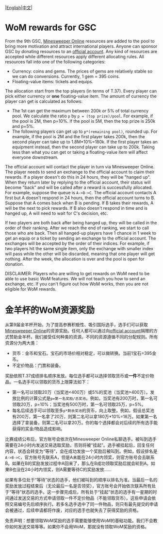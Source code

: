 |[English](#wom-rewards-for-gsc)|[中文](#金羊杯的WoM资源奖励)|

# WoM rewards for GSC

From the 9th GSC, [Minesweeper Online](https://minesweeper.online/) resources are added to the pool to bring more motivation and attract international players. Anyone can sponsor GSC by donating resources to an [official account](https://minesweeper.online/player/5619613). Any kind of resources are accepted while different resources apply different allocating rules. All resources fall into one of the following categories:
- Currency: coins and gems. The prices of gems are relatively stable so we can do conversions. Currently, 1 gem = 395 coins.
- Floating-value items: tickets and equips.

The allocation start from the top players (in terms of T.37). Every player can pick either currency or **one** floating-value item. The amount of currency the player can get is calculated as follows:

- The 1st can get the maximum between 200k or 5% of total currency pool. We calculate the ratio `p` by `p = (top prize)/pool`. For example, if the pool is 2M, then p=10%. If the pool is 5M, then the top prize is 250k and p=5%.
- The following players can get up to `p*(remaining pool)`, rounded up. For example, if the pool is 2M and the first player takes 200k, then the second player can take up to 1.8M\*10%=180k. If the first player takes an equipment instead, then the second player can take up to 200k. Taking less than what you can get or taking a floating-value item will affect everyone downstream.

The official account will contact the player in turn via Minesweeper Online. The player needs to send an exchange to the official account to claim their rewards. If a player doesn't do this in 24 hours, they will be "hanged up". When they return later by replying to the official account, their status will become "back" and will be called after a reward is successfully allocated. For example, suppose the queue is `A->B->C`. The official account contacts A first but A doesn't respond in 24 hours, then the official account turns to B. Suppose that A comes back when B is pending. If B takes their rewards, A will be the next to pick rewards. If B also doesn't respond in time and is hanged up, A will need to wait for C's decision, etc.

If two players are both back after being hanged up, they will be called in the order of their ranking. After we reach the end of ranking, we start to call those who are back. Then all hanged-up players have 1 chance in 1 week to get an equip or a ticket by sending an exchange to the official account. The exchanges will be accepted by the order of their indices. For example, if two players hit the same single item, only the exchange with smaller index will pass while the other will be discarded, meaning that one player will get nothing. After the week, the allocation is over and the pool is open for donation.

DISCLAIMER: Players who are willing to get rewards on WoM need to be able to use basic WoM features. We will not teach you how to send an exchange, etc. If you can't figure out how WoM works, then you are not eligible for WoM rewards.

# 金羊杯的WoM资源奖励

从第9届金羊杯开始，为了提高参赛积极性、吸引国际选手，选手们可以获取[Minesweeper Online](https://minesweeper.online/)的资源奖励。任何人都可以通过向[official account](https://minesweeper.online/player/5619613)捐赠的方式赞助金羊杯。我们接受任何种类的资源。不同的资源遵循不同的分配规则。所有资源分为两大类：
- 货币：金币和宝石。宝石的市场价相对稳定，可以做转换。当前1宝石=395金币。
- 不定价物品：门票和装备。

奖励依照T.37成绩排名顺序发放。每位选手都可以选择领取货币或**一件**不定价物品。一名选手可以领取的货币上限算法如下：
- 第一名可以领取20万（当奖池<400万）或5%的奖池（当奖池>400万）。发放比例的计算公式是`p=第一名奖励/总奖池`。例如，当奖池有200万时，第一名可领取20万，p=10%；当奖池有500万时，第一名可领取25万，p=5%。
- 每名后续选手可以领取至多`p*剩余奖池`的货币，向上取整。例如，假设总奖池有200万，第一名拿了20万，则第二名可以拿180万\*10%=18万。如果第一名选择了拿装备，则第二名可以拿20万。你的每个选择都会对后续的所有选手能获得的奖金/物品造成影响。

比赛成绩公布后，官方账号会依次在Minesweeper Online私聊选手。被叫到选手需要在24小时内发送交易选取奖励，否则将被“挂起”。选手被挂起后，回复任何内容，状态会转变为“等待”，会在成功发放一个奖励后被叫到。例如，假设排名是`A->B->C`，官方账号先联系A，但是A未能在24小时内领奖，则官方账号会去联系B。如果在B的奖励发放过程中A回来了，那么在B成功领取奖励后就会轮到A。如果B也没在24小时内领奖，则A需要等待C的奖励发放……

如果有多位处于“等待”状态的选手，他们被叫到的顺序以排名为准。当最后一名的奖励发放过程结束后（无论最后一名是否领奖），官方账号会开始依次联系所有处于“等待”状态的选手。这一步骤完成后，所有处于“挂起”状态的选手有一星期的时间通过发送交易的方式申请领取一件不定价物品（不能领取货币）。这些申请会依照交易编号先后顺序执行。若多名选手选中了同一件物品，则只有最先提交的申请会被通过，后续申请都将作废，对应的选手也就失去了获得奖励的资格。

免责声明：想要领取WoM奖励的选手需要能够使用WoM的基础功能。我们不会教你如何发送交易等等。如果你不会用WoM，那就没有领取WoM奖励的资格。
